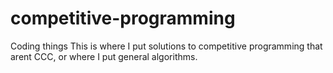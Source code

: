 # competitive-programming
Coding things
This is where I put solutions to competitive programming that arent CCC, or where I put general algorithms. 
